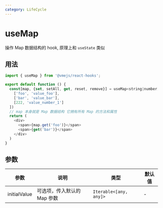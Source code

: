 ```yaml
---
category: LifeCycle
---
```


# useMap

操作 Map 数据结构的 hook, 原理上和 `useState` 类似

## 用法

```js
import { useMap } from '@vmejs/react-hooks';

export default function () {
  const[map, {set, setAll, get, reset, remove}] = useMap<string|number, string>([
    ['foo', 'value_foo'],
    ['bar', 'value_bar'],
    [222, 'value_number_1']
  ])
  // map 本身就是 Map 数据结构 它拥有所有 Map 的方法和属性
  return (
    <div>
      <span>{map.get('foo')}</span>
      <span>{get('bar')}</span>
    </div>
  )
}
```

## 参数

| 参数         | 说明                        | 类型                   | 默认值 |
| ------------ | --------------------------- | ---------------------- | ------ |
| initialValue | 可选项，传入默认的 Map 参数 | `Iterable<[any, any]>` | -      |
